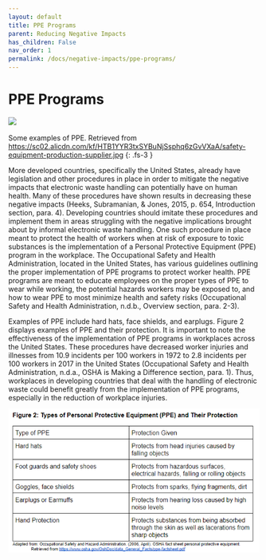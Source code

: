 ```yaml
---
layout: default
title: PPE Programs
parent: Reducing Negative Impacts
has_children: False
nav_order: 1
permalink: /docs/negative-impacts/ppe-programs/
---
```


# PPE Programs

![](https://sc02.alicdn.com/kf/HTB1YYR3txSYBuNjSsphq6zGvVXaA/safety-equipment-production-supplier.jpg)

Some examples of PPE. Retrieved from https://sc02.alicdn.com/kf/HTB1YYR3txSYBuNjSsphq6zGvVXaA/safety-equipment-production-supplier.jpg
{: .fs-3 }

More developed countries, specifically the United States, already have legislation and other procedures in place in order to mitigate the negative impacts that electronic waste handling can potentially have on human health. Many of these procedures have shown results in decreasing these negative impacts (Heeks, Subramanian, & Jones, 2015, p. 654, Introduction section, para. 4). Developing countries should imitate these procedures and implement them in areas struggling with the negative implications brought about by informal electronic waste handling. One such procedure in place meant to protect the health of workers when at risk of exposure to toxic substances is the implementation of a Personal Protective Equipment (PPE) program in the workplace. The Occupational Safety and Health Administration, located in the United States, has various guidelines outlining the proper implementation of PPE programs to protect worker health. PPE programs are meant to educate employees on the proper types of PPE to wear while working, the potential hazards workers may be exposed to, and how to wear PPE to most minimize health and safety risks (Occupational Safety and Health Administration, n.d.b., Overview section, para. 2-3). 

Examples of PPE include hard hats, face shields, and earplugs. Figure 2 displays examples of PPE and their protection. It is important to note the effectiveness of the implementation of PPE programs in workplaces across the United States. These procedures have decreased worker injuries and illnesses from 10.9 incidents per 100 workers in 1972 to 2.8 incidents per 100 workers in 2017 in the United States (Occupational Safety and Health Administration, n.d.a., OSHA is Making a Difference section, para. 1). Thus, workplaces in developing countries that deal with the handling of electronic waste could benefit greatly from the implementation of PPE programs, especially in the reduction of workplace injuries.

![](ppetable.PNG)

